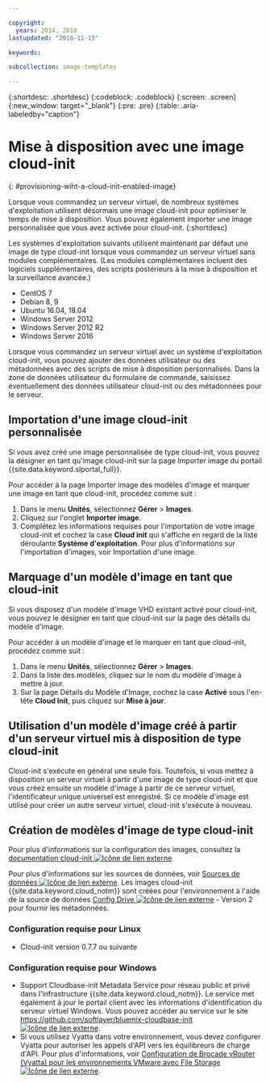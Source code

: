 ```yaml
---

copyright:
  years: 2014, 2018
lastupdated: "2018-11-15"

keywords:

subcollection: image-templates

---
```


{:shortdesc: .shortdesc}
{:codeblock: .codeblock}
{:screen: .screen}
{:new_window: target="_blank"}
{:pre: .pre}
{:table: .aria-labeledby="caption"}


# Mise à disposition avec une image cloud-init
{: #provisioning-wiht-a-cloud-init-enabled-image}

Lorsque vous commandez un serveur virtuel, de nombreux systèmes d'exploitation utilisent désormais une image cloud-init pour optimiser le temps de mise à disposition. Vous pouvez également importer une image personnalisée que vous avez activée pour cloud-init.
{:shortdesc}

Les systèmes d'exploitation suivants utilisent maintenant par défaut une image de type cloud-init lorsque vous commandez un serveur virtuel sans modules complémentaires. (Les modules complémentaires incluent des logiciels supplémentaires, des scripts postérieurs à la mise à disposition et la surveillance avancée.)
* CentOS 7
* Debian 8, 9
* Ubuntu 16.04, 18.04
* Windows Server 2012
* Windows Server 2012 R2
* Windows Server 2016

Lorsque vous commandez un serveur virtuel avec un système d'exploitation cloud-init, vous pouvez ajouter des données utilisateur ou des métadonnées avec des scripts de mise à disposition personnalisés. Dans la zone de données utilisateur du formulaire de commande, saisissez éventuellement des données utilisateur cloud-init ou des métadonnées pour le serveur.

## Importation d'une image cloud-init personnalisée

Si vous avez créé une image personnalisée de type cloud-init, vous pouvez la désigner en tant qu'image cloud-init sur la page Importer image du
portail {{site.data.keyword.slportal_full}}.

Pour accéder à la page Importer image des modèles d'image et marquer une image en tant que cloud-init, procédez comme suit :
1. Dans le menu **Unités**, sélectionnez **Gérer** > **Images**.
2. Cliquez sur l'onglet **Importer image**.
3. Complétez les informations requises pour l'importation de votre image cloud-init et cochez la case **Cloud init** qui s'affiche en regard de la liste déroulante **Système d'exploitation**. Pour plus d'informations sur l'importation d'images, voir Importation d'une image.

## Marquage d'un modèle d'image en tant que cloud-init

Si vous disposez d'un modèle d'image VHD existant activé pour cloud-init, vous pouvez le désigner en tant que cloud-init sur la page des détails du modèle d'image.

Pour accéder à un modèle d'image et le marquer en tant que cloud-init, procédez comme suit :
1. Dans le menu **Unités**, sélectionnez **Gérer** > **Images**.
2. Dans la liste des modèles, cliquez sur le nom du modèle d'image à mettre à jour.
3. Sur la page Détails du Modèle d'Image, cochez la case **Activé** sous l'en-tête **Cloud Init**, puis cliquez sur **Mise à jour**.

## Utilisation d'un modèle d'image créé à partir d'un serveur virtuel mis à disposition de type cloud-init

Cloud-init s'exécute en général une seule fois. Toutefois, si vous mettez à disposition un serveur virtuel à partir d'une image de type cloud-init et que vous créez ensuite
un modèle d'image à partir de ce serveur virtuel, l'identificateur unique universel est enregistré. Si ce modèle d'image est utilisé pour créer un autre
serveur virtuel, cloud-init s'exécute à nouveau.

## Création de modèles d'image de type cloud-init

Pour plus d'informations sur la configuration des images, consultez la [documentation cloud-init ![Icône de lien externe](../../icons/launch-glyph.svg "Icône de lien externe")](https://cloudinit.readthedocs.io/en/latest/).

Pour plus d'informations sur les sources de données, voir [Sources de données ![Icône de lien externe](../../icons/launch-glyph.svg "Icône de lien externe")](http://cloudinit.readthedocs.io/en/latest/topics/datasources.html). Les images cloud-init {{site.data.keyword.cloud_notm}} sont créées pour l'environnement à l'aide de la source de données [Config Drive ![Icône de lien externe](../../icons/launch-glyph.svg "Icône de lien externe")](http://cloudinit.readthedocs.io/en/latest/topics/datasources/configdrive.html) - Version 2 pour fournir les métadonnées.

### Configuration requise pour Linux
* Cloud-init version 0.7.7 ou suivante

### Configuration requise pour Windows
* Support Cloudbase-init Metadata Service pour réseau public et privé dans l'infrastructure {{site.data.keyword.cloud_notm}}. Le service met également à jour le portail client avec les informations d'identification du serveur virtuel Windows. Vous pouvez accéder au service sur le site
[https://github.com/softlayer/bluemix-cloudbase-init ![Icône de lien externe](../../icons/launch-glyph.svg "Icône de lien externe")](https://github.com/softlayer/bluemix-cloudbase-init).
* Si vous utilisez Vyatta dans votre environnement, vous devez configurer Vyatta pour autoriser les appels d'API vers les équilibreurs de charge d'API. Pour plus d'informations, voir [Configuration de Brocade vRouter (Vyatta) pour les environnements VMware avec File Storage ![Icône de lien externe](../../icons/launch-glyph.svg "Icône de lien externe")](/docs/infrastructure/FileStorage?topic=FileStorage-configureVyatta#setting-up-brocade-vrouter-vyatta-for-vmware-environments-with-file-storage).
